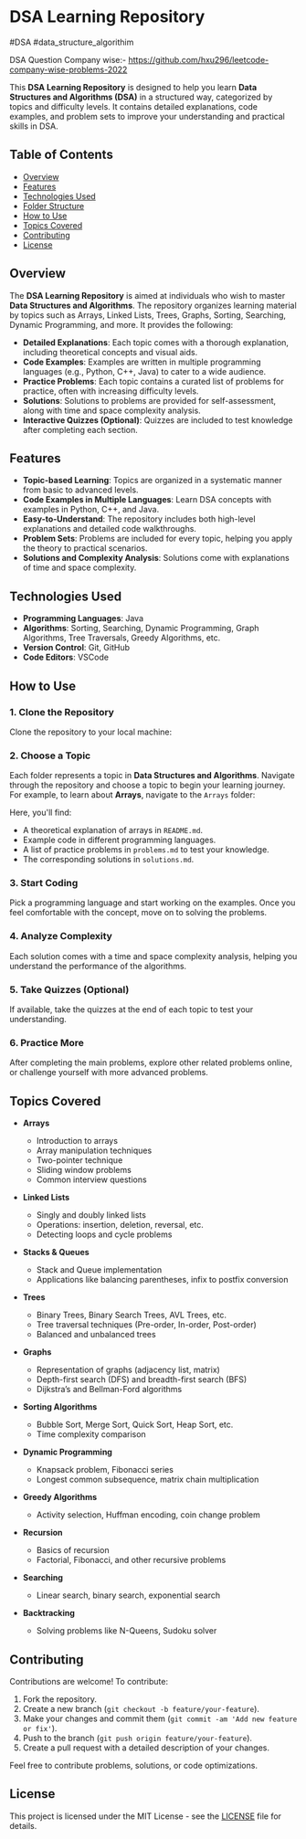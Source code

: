 # DSA Learning Repository
#DSA #data_structure_algorithim 

DSA Question Company wise:- https://github.com/hxu296/leetcode-company-wise-problems-2022

This **DSA Learning Repository** is designed to help you learn **Data Structures and Algorithms (DSA)** in a structured way, categorized by topics and difficulty levels. It contains detailed explanations, code examples, and problem sets to improve your understanding and practical skills in DSA.

## Table of Contents

- [Overview](#overview)
- [Features](#features)
- [Technologies Used](#technologies-used)
- [Folder Structure](#folder-structure)
- [How to Use](#how-to-use)
- [Topics Covered](#topics-covered)
- [Contributing](#contributing)
- [License](#license)

## Overview

The **DSA Learning Repository** is aimed at individuals who wish to master **Data Structures and Algorithms**. The repository organizes learning material by topics such as Arrays, Linked Lists, Trees, Graphs, Sorting, Searching, Dynamic Programming, and more. It provides the following:

- **Detailed Explanations**: Each topic comes with a thorough explanation, including theoretical concepts and visual aids.
- **Code Examples**: Examples are written in multiple programming languages (e.g., Python, C++, Java) to cater to a wide audience.
- **Practice Problems**: Each topic contains a curated list of problems for practice, often with increasing difficulty levels.
- **Solutions**: Solutions to problems are provided for self-assessment, along with time and space complexity analysis.
- **Interactive Quizzes (Optional)**: Quizzes are included to test knowledge after completing each section.

## Features

- **Topic-based Learning**: Topics are organized in a systematic manner from basic to advanced levels.
- **Code Examples in Multiple Languages**: Learn DSA concepts with examples in Python, C++, and Java.
- **Easy-to-Understand**: The repository includes both high-level explanations and detailed code walkthroughs.
- **Problem Sets**: Problems are included for every topic, helping you apply the theory to practical scenarios.
- **Solutions and Complexity Analysis**: Solutions come with explanations of time and space complexity.

## Technologies Used

- **Programming Languages**: Java 
- **Algorithms**: Sorting, Searching, Dynamic Programming, Graph Algorithms, Tree Traversals, Greedy Algorithms, etc.
- **Version Control**: Git, GitHub
- **Code Editors**: VSCode


## How to Use

### 1. Clone the Repository

Clone the repository to your local machine:

### 2. Choose a Topic

Each folder represents a topic in **Data Structures and Algorithms**. Navigate through the repository and choose a topic to begin your learning journey. For example, to learn about **Arrays**, navigate to the `Arrays` folder:

Here, you'll find:

- A theoretical explanation of arrays in `README.md`.
- Example code in different programming languages.
- A list of practice problems in `problems.md` to test your knowledge.
- The corresponding solutions in `solutions.md`.

### 3. Start Coding

Pick a programming language and start working on the examples. Once you feel comfortable with the concept, move on to solving the problems.

### 4. Analyze Complexity

Each solution comes with a time and space complexity analysis, helping you understand the performance of the algorithms.

### 5. Take Quizzes (Optional)

If available, take the quizzes at the end of each topic to test your understanding.

### 6. Practice More

After completing the main problems, explore other related problems online, or challenge yourself with more advanced problems.

## Topics Covered

- **Arrays**
  - Introduction to arrays
  - Array manipulation techniques
  - Two-pointer technique
  - Sliding window problems
  - Common interview questions
  
- **Linked Lists**
  - Singly and doubly linked lists
  - Operations: insertion, deletion, reversal, etc.
  - Detecting loops and cycle problems
  
- **Stacks & Queues**
  - Stack and Queue implementation
  - Applications like balancing parentheses, infix to postfix conversion
  
- **Trees**
  - Binary Trees, Binary Search Trees, AVL Trees, etc.
  - Tree traversal techniques (Pre-order, In-order, Post-order)
  - Balanced and unbalanced trees
  
- **Graphs**
  - Representation of graphs (adjacency list, matrix)
  - Depth-first search (DFS) and breadth-first search (BFS)
  - Dijkstra’s and Bellman-Ford algorithms
  
- **Sorting Algorithms**
  - Bubble Sort, Merge Sort, Quick Sort, Heap Sort, etc.
  - Time complexity comparison
  
- **Dynamic Programming**
  - Knapsack problem, Fibonacci series
  - Longest common subsequence, matrix chain multiplication
  
- **Greedy Algorithms**
  - Activity selection, Huffman encoding, coin change problem

- **Recursion**
  - Basics of recursion
  - Factorial, Fibonacci, and other recursive problems

- **Searching**
  - Linear search, binary search, exponential search
  
- **Backtracking**
  - Solving problems like N-Queens, Sudoku solver

## Contributing

Contributions are welcome! To contribute:

1. Fork the repository.
2. Create a new branch (`git checkout -b feature/your-feature`).
3. Make your changes and commit them (`git commit -am 'Add new feature or fix'`).
4. Push to the branch (`git push origin feature/your-feature`).
5. Create a pull request with a detailed description of your changes.

Feel free to contribute problems, solutions, or code optimizations.

## License

This project is licensed under the MIT License - see the [LICENSE](LICENSE) file for details.
